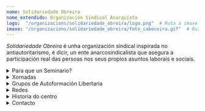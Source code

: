 ```yaml
---
nome: Solidariedade Obreira
nome_extendido: Organización Sindical Anarquista
logo:  "/organizacions/solidariedade_obreira/logo.png"  # Ruta á imaxe do logo
imaxe: "/organizacions/solidariedade_obreira/foto_cabeceira.gif"  # Ruta á imaxe de fondo
---
```

*Solidariedade Obreira* é unha organización sindical inspirada no antiautoritarismo, é dicir, un ente anarcosindicalista que asegura a participación real das persoas nos seus propios asuntos laborais e sociais.

<details>
  <summary>Para que un Seminario?</summary>
  As ideas socialistas libertarias tiveron na Galiza un fértil campo de expansión dende que no último terzo do século XIX chegaran ao país algúns delegados da vertente bakuninista da I Internacional. A corrente antiautoritaria do socialismo internacionalista prendeu ben nun pobo que á altura atopábase nun proceso de proletarización, e nun país onde os principios da autoxestión, o apoio mutuo e o colectivismo tiñan unha fonda raizame.

Dende entón, e por sete décadas, o anarquismo organizado disputouse co marxismo a hexemonía dun movemento obreiro galego en continua expansión. Un tirapuxa que só se decantou do lado do socialismo autoritario a partir dos anos 50 do século XX. A puxanza das anarquistas galegas tivo causa e efecto no desenvolvemento dunha vizosa rede de organizacións e institucións autónomas nos eidos sindical e social, económico e cultural, que xerou unha verdadeira esfera pública libertaria, e socializou a enormes capas da poboación nos principios e nas prácticas anarquistas. Un proceso de acumulación de poder popular que tan só puido ser revertido por medio do xenocidio emprendido polo exército español en xuño de 1936.

Pese á ruptura do fío desta tradición, hoxe en día son moitas as persoas, e algunhas as organizacións, que no país identifícanse coa tradición e os principios do socialismo libertario. Porén, faltan os espazos de encontro e reflexión colectiva acerca desta tradición, dos seus principios e estratexias, das súas ferramentas de loita e da súa vixencia e aplicabilidade ao momento presente. Co SELG queremos convidar ás anarquistas do país, e ás galegas que teñan curiosidade polas ideas libertarias, a atoparnos e debater sobre esta tradición, coa vista posta no presente e o futuro do país.

Como se vai desenvolver?

Cada ano elixiremos un tema de reflexión que despregaremos ao longo de todo o curso, celebrando sesións bimestrais do SELG. Cada unha destas sesión estará enfocada a un eixo de debate diferente, sobre o que traballaremos ao longo dunha xornada na que nos acompañarán militantes, investigadoras e representantes de organizacións libertarias galegas e ibéricas que nos achegarán as súas ideas e experiencias sobre a cuestión.

Os contidos de todas estas palestras e mesas redondas serán recollidos en relatorios, que compartiremos en aberto a través na nosa páxina web. Estes relatorios, xunto con algunhas lecturas propostas polas poñentes das palestras e polo grupo de coordinación da SELG, servirán como base para desenvolver debates locais, a través dos Grupos de Autoformación Libertaria (GAL) que xurdan ao longo do país.


</details>

<details>
  <summary>Xornadas</summary>
  <p>No Centro Social organizamos unha ampla variedade de actividades:</p>
  <ul>
    <li>Talleres</li>
    <li>Charlas</li>
    <li>Proxeccións</li>
    <li>Xuntanzas</li>
  </ul>
</details>

<details>
  <summary>Grupos de Autoformación Libertaria</summary>
  <p>Os horarios habituais do centro son os seguintes:</p>
  <ul>
    <li><strong>Luns a venres:</strong> 16:00 - 21:00.</li>
    <li><strong>Sábados:</strong> 10:00 - 14:00 e 16:00 - 20:00.</li>
    <li><strong>Domingos:</strong> Pechado, excepto para eventos programados.</li>
  </ul>
</details>

<details>
  <summary>Redes</summary>
  <p>Coñécenos a través de:</p>
  <ul>
    <li>Instragram</li>
    <li>Twiter/X</li>
    <li>Facebook</li>
    <li>Bluesky</li>
  </ul>
</details>

<details>
  <summary>Historia do centro</summary>
  <p></p>
</details>

<details>
  <summary>Contacto</summary>
  <p>Podes contactar connosco a través de:</p>
  <ul>
    <li>Email: contacto@email.com</li>
    <li>Teléfono: 111 111 111</li>
    <li>Enderezo: - </li>
  </ul>
</details>